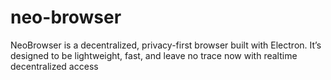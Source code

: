 # neo-browser
NeoBrowser is a decentralized, privacy-first browser built with Electron. It’s designed to be lightweight, fast, and leave no trace now with realtime decentralized access

